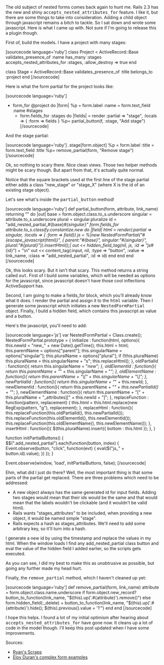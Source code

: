The old subject of nested forms comes back again to hunt me. Rails 2.3 has the new and shiny <tt>accepts_nested_attributes_for</tt> feature. I like it, but there are some things to take into consideration. Adding a child object through javascript remains a bitch to tackle. So I sat down and wrote some javascript. Here is what I came up with. Not sure if I'm going to release this a plugin though.

First of, build the models. I have a project with many stages:

[sourcecode language='ruby']
class Project < ActiveRecord::Base
  validates_presence_of :name
  has_many :stages
  accepts_nested_attributes_for :stages, :allow_destroy => true
end

class Stage < ActiveRecord::Base
  validates_presence_of :title
  belongs_to :project
end
[/sourcecode]
<!--more-->
Here is what the form partial for the project looks like:

[sourcecode language='ruby']
- form_for @project do |form|
  %p
    = form.label :name
    = form.text_field :name
  #stages
    - form.fields_for :stages do |fields|
      = render :partial => "stage", :locals => { :form => fields }
  %p= partial_button(f, :stage, "Add stage")
[/sourcecode]

And the stage partial:

[sourcecode language='ruby']
.stage[form.object]
  %p
    = form.label :title
    = form.text_field :title
  %p= remove_partial(form, "Remove stage")
[/sourcecode]

Ok, so nothing to scary there. Nice clean views. Those two helper methods might be scary though. But apart from that, it's actually quite normal.

Notice that the square brackets used at the first line of the stage partial either adds a class "new_stage" or "stage_X" (where X is the id of an existing stage object).

Let's see what's inside the <tt>partial_button</tt> method!

<!--more-->

[sourcecode language='ruby']
def partial_button(form, attribute, link_name)
  returning "" do |out|
    base      = form.object.class.to_s.underscore
    singular  = attribute.to_s.underscore
    plural    = singular.pluralize
    id        = "add_nested_partial_#{base}_#{singular}"
    form.fields_for attribute.to_s.classify.constantize.new do |field|
      html = render(:partial => singular, :locals => { :form => field})
      js   = %|new NestedFormPartial("#{escape_javascript(html)}", { parent:"#{base}", singular:"#{singular}", plural:"#{plural}"}).insertHtml();|
      out << hidden_field_tag(nil, js, :id => "js_#{id}") + "\n"
      out << content_tag(:input, nil, :type => "button", :value => link_name, :class => "add_nested_partial", :id => id)
    end
  end
end
[/sourcecode]

Ok, this looks scary. But it isn't that scary. This method returns a string called <tt>out</tt>. First of I build some variables, which will be needed as options for the javascript, since javascript doesn't have those cool inflections ActiveSupport has.

Second, I am going to make a fields_for block, which you'll already know what it does. I render the partial and assign it to the <tt>html</tt> variable. Then I generate some javascript which initiates a new <tt>NestedFormPartial</tt> object. Finally, I build a hidden field, which contains this javascript as value and a button.

Here's the javascript, you'll need to add:

[sourcecode language='js']
var NestedFormPartial = Class.create();
NestedFormPartial.prototype = {
  initialize : function(html, options){
    this.newId          = "new_" + new Date().getTime();
    this.html           = html;
    this.parentName     = options["parent"];
    this.singularName   = options["singular"];
    this.pluralName     = options["plural"];
    if (!this.pluralName) this.pluralName = this.singularName + "s";
    this.replaceHtml();
  },
  oldPartialId : function(){
    return this.singularName + "_new";
  },
  oldElementId : function(){
    return this.parentName + "_" + this.singularName + "_";
  },
  oldElementName : function(){
    return this.parentName + "\\[" + this.singularName + "\\]";
  },
  newPartialId : function(){
    return this.singularName + "_" + this.newId;
  },
  newElementId : function(){
    return this.parentName + "_" + this.newPartialId() + "_";
  },
  newElementName : function(){
    return this.parentName + "[" + this.pluralName + "_attributes][" + this.newId + "]";
  },
  replaceFunction : function(pattern, replacement) {
    this.html = this.html.replace(new RegExp(pattern, "g"), replacement);
  },
  replaceHtml : function(){
    this.replaceFunction(this.oldPartialId(),   this.newPartialId());
    this.replaceFunction(this.oldElementId(),   this.newElementId());
    this.replaceFunction(this.oldElementName(), this.newElementName());
  },
  insertHtml : function(){
    $(this.pluralName).insert({ bottom :  this.html });
  },
}

function initPartialButtons() {
  $$(".add_nested_partial").each(function(button, index) {
    Event.observe(button, "click", function(evt) {
      eval($("js_" + button.id).value);
    })
  });
}

Event.observe(window, 'load', initPartialButtons, false);
[/sourcecode]

Ehm, what did I just do there? Well, the most important thing is that some parts of the partial get replaced. There are three problems which need to be addressed:

<ul><li>A new object always has the same generated id for input fields. Adding two stages would mean that their ids would be the same and that would mean that the labels wouldn't be clickable (and it wouldn't be valid html).</li>
<li>Rails wants "stages_attributes" to be included, when providing a new object, it would be named simple "stage".</li>
<li>Rails expects a hash as stages_attributes. We'll need to add some arbitrary key, so it'll turn into a hash.</li></ul>

I generate a new id by using the timestamp and replace the values in my html. When the window loads I find any add_nested_partial class button and eval the value of the hidden field I added earlier, so the scripts gets executed.

As you can see, I did my best to make this as unobtrusive as possible, but going any further made my head hurt.

Finally, the <tt>remove_partial</tt> method, which I haven't cleaned up yet:

[sourcecode language='ruby']
def remove_partial(form, link_name)
  attribute = form.object.class.name.underscore
  if form.object.new_record?
    button_to_function(link_name, "$(this).up('.#{attribute}').remove()")
  else
    form.hidden_field(:_delete) +
    button_to_function(link_name, "$(this).up('.#{attribute}').hide(); $(this).previous().value = '1'")
  end
end
[/sourcecode]

I hope this helps. I found a lot of my initial optimism after hearing about <tt>accepts_nested_attributes_for</tt> have gone now. It cleans up a lot of code in the model though. I'll keep this post updated when I have some improvements.

Sources:
<ul><li><a href="http://ryandaigle.com/articles/2009/2/1/what-s-new-in-edge-rails-nested-attributes" target="_blank">Ryan's Scraps</a></li>
<li><a href="http://github.com/alloy/complex-form-examples/tree/master" target="_blank">Eloy Duran's complex form examples</a></li></ul>